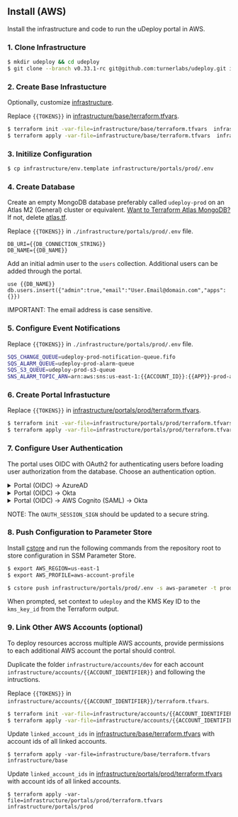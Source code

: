 
## Install (AWS) ##

Install the infrastructure and code to run the uDeploy portal in AWS.

### 1. Clone Infrastructure ###
```bash
$ mkdir udeploy && cd udeploy
$ git clone --branch v0.33.1-rc git@github.com:turnerlabs/udeploy.git infrastructure
```

### 2. Create Base Infrastucture ###

Optionally, customize [infrastructure](BASE.md).

Replace `{{TOKENS}}` in [infrastructure/base/terraform.tfvars](/infrastructure/base/terraform.tfvars).
```bash
$ terraform init -var-file=infrastructure/base/terraform.tfvars  infrastructure/base 
$ terraform apply -var-file=infrastructure/base/terraform.tfvars  infrastructure/base
```

### 3. Initilize Configuration ###

```bash
$ cp infrastructure/env.template infrastructure/portals/prod/.env
```

### 4. Create Database ###

Create an empty MongoDB database preferably called `udeploy-prod` on an Atlas M2 (General) cluster or equivalent. [Want to Terraform Atlas MongoDB?](ATLAS.md) If not, delete [atlas.tf](/infrastructure/portals/prod/atlas.tf).

Replace `{{TOKENS}}` in `./infrastructure/portals/prod/.env` file.
```
DB_URI={{DB_CONNECTION_STRING}}
DB_NAME={{DB_NAME}}
```

Add an initial admin user to the `users` collection. Additional users can be added through the portal.

```
use {{DB_NAME}}
db.users.insert({"admin":true,"email":"User.Email@domain.com","apps":{}})
```

IMPORTANT: The email address is case sensitive.

### 5. Configure Event Notifications ###

Replace `{{TOKENS}}` in `./infrastructure/portals/prod/.env` file.

```bash
SQS_CHANGE_QUEUE=udeploy-prod-notification-queue.fifo
SQS_ALARM_QUEUE=udeploy-prod-alarm-queue
SQS_S3_QUEUE=udeploy-prod-s3-queue
SNS_ALARM_TOPIC_ARN=arn:aws:sns:us-east-1:{{ACCOUNT_ID}}:{{APP}}-prod-alarms
```

### 6. Create Portal Infrastucture ####

Replace `{{TOKENS}}` in [infrastructure/portals/prod/terraform.tfvars](/infrastructure/portals/prod/terraform.tfvars).

```bash
$ terraform init -var-file=infrastructure/portals/prod/terraform.tfvars infrastructure/portals/prod
$ terraform apply -var-file=infrastructure/portals/prod/terraform.tfvars infrastructure/portals/prod
```

### 7. Configure User Authentication ###

The portal uses OIDC with OAuth2 for authenticating users before loading user authorization from the database. Choose an authentication option.

<details>
  <summary>Portal (OIDC) -> AzureAD</summary> 

1. Register the portal with [Azure](OAUTH_AZURE.md).

2. Replace the following configuration in `./infrastructure/portals/prod/.env`. 

Update the `{{TOKENS}}` using the values specified in the Azure app registration.

```bash
OAUTH_CLIENT_ID={{CLIENT_ID}} 
OAUTH_CLIENT_SECRET={{CLIENT_SECRET}}
OAUTH_AUTH_URL=https://login.microsoftonline.com/{{TENANT_ID}}/oauth2/v2.0/authorize
OAUTH_TOKEN_URL=https://login.microsoftonline.com/{{TENANT_ID}}/oauth2/v2.0/token
OAUTH_REDIRECT_URL=https://{{PORTAL_DOMAIN}}/oauth2/response
OAUTH_SIGN_OUT_URL=https://login.microsoftonline.com/{{TENANT_ID}}/oauth2/logout?client_id={{CLIENT_ID}}
OAUTH_SCOPES=openid,offline_access,email
```

</details>

<details>
  <summary>Portal (OIDC) -> Okta</summary> 

1. Register the portal with Okta using a **login_redirect_url** and **logout_redirect_url** values.

Example:

```bash
LOGIN_REDIRECT_URL=https://{{PORTAL_DOMAIN}}/oauth2/response
LOGOUT_REDIRECT_URL=https://{{PORTAL_DOMAIN}}
```

Okta app registration process depends on each individual implementation.

2. Replace the OAUTH configuration in `./infrastructure/portals/prod/.env`.

Update the `{{TOKENS}}` with the values from the registration.

```bash
OAUTH_REDIRECT_URL=https://{{PORTAL_DOMAIN}}/oauth2/response

OAUTH_CLIENT_ID={{OKTA_CLIENT_ID}} 
OAUTH_CLIENT_SECRET={{OKTA_CLIENT_SECRET}}

OAUTH_TOKEN_URL={{OKTA_TOKEN_URL}}
OAUTH_AUTH_URL={{OKTA_SIGNIN_URL}}
OAUTH_SIGN_OUT_URL={{OKTA_SIGNOUT_URL}}?client_id={{OKTA_CLIENT_ID}}

OAUTH_SCOPES=openid,email
```

</details>

<details>
  <summary>Portal (OIDC) -> AWS Cognito (SAML) -> Okta</summary>

1. Copy [cognito.tf](/infrastructure/modules/cognito/cognito.tf) and [cognito.auto.tfvars](/infrastructure/modules/cognito/cognito.auto.tfvars) into `./infrastructure/portals/prod`.

2. Update **signin_url_prefix** in `./infrastructure/portals/prod/cognito.auto.tfvars` only.

Must be a unique prefix across the AWS region. This will be used to prefix the application sign in url.

```
signin_url_prefix = "{{AWS_COGNITO_SIGNIN_URL_PREFIX}}"
```

3. Create initial AWS Cognito infrastructure.

```bash
$ terraform apply -var-file=infrastructure/portals/prod/cognito.auto.tfvars infrastructure/portals/prod -target=aws_cognito_user_pool.pool
$ terraform apply -var-file=infrastructure/portals/prod/cognito.auto.tfvars infrastructure/portals/prod -target=aws_cognito_user_pool_domain.domain
```

4. Register the portal with Okta using the **aws_cognito_return_url** and **aws_cognito_audience_restriction** values generated by the `$ terraform output` command.

Okta app registration process depends on each individual implementation.

5. Update `./infrastructure/portals/prod/cognito.auto.tfvars` with the configuration from the Okta registration and the portal domain.

```
metadata_url              = "{{OKTA_METADATA_URL}}"
sso_redirect_binding_uri  = "{{OKTA_SSO_REDIRECT_BINDING_URI}}"

callback_url         = "https://{{PORTAL_DOMAIN}}/oauth2/response"
logout_url           = "https://{{OKTA_DOMAIN}}/logout.aspx?AppID={{OKTA_APP_ID}}"
```

6. Create the final AWS Cognito infrastructure.

```bash
$ terraform apply -var-file=infrastructure/portals/prod/cognito.auto.tfvars infrastructure/portals/prod
```

7. Replace the OAUTH configuration in `./infrastructure/portals/prod/.env`.

Update the `{{TOKENS}}` with the values generated by the `$ terraform output` command.

```bash
OAUTH_REDIRECT_URL=https://{{PORTAL_DOMAIN}}/oauth2/response

OAUTH_CLIENT_ID={{AWS_COGNITO_CLIENT_ID}} 
OAUTH_CLIENT_SECRET={{AWS_COGNITO_CLIENT_SECRET}}

OAUTH_TOKEN_URL={{AWS_COGNITO_TOKEN_URL}}
OAUTH_AUTH_URL={{AWS_COGNITO_SIGNIN_URL}}
OAUTH_SIGN_OUT_URL={{AWS_COGNITO_SIGNOUT_URL}}

OAUTH_SCOPES=openid,email
```

</details>

NOTE: The `OAUTH_SESSION_SIGN` should be updated to a secure string.

### 8. Push Configuration to Parameter Store ### 

Install [cstore](https://github.com/turnerlabs/cstore) and run the following commands from the repository root to store configuration in SSM Parameter Store.

```bash
$ export AWS_REGION=us-east-1
$ export AWS_PROFILE=aws-account-profile
```

```bash
$ cstore push infrastructure/portals/prod/.env -s aws-parameter -t prod
```

When prompted, set context to `udeploy` and the KMS Key ID to the `kms_key_id` from the Terraform output.

 ### 9. Link Other AWS Accounts (optional) ### 

 To deploy resources accross multiple AWS accounts, provide permissions to each additional AWS account the portal should control. 

 Duplicate the folder `infrastructure/accounts/dev` for each account `infrastructure/accounts/{{ACCOUNT_IDENTIFIER}}` and following the intructions.

 Replace `{{TOKENS}}` in `infrastructure/accounts/{{ACCOUNT_IDENTIFIER}}/terraform.tfvars`.
```bash
$ terraform init -var-file=infrastructure/accounts/{{ACCOUNT_IDENTIFIER}}/terraform.tfvars  infrastructure/accounts/{{ACCOUNT_IDENTIFIER}} 
$ terraform apply -var-file=infrastructure/accounts/{{ACCOUNT_IDENTIFIER}}/terraform.tfvars  infrastructure/accounts/{{ACCOUNT_IDENTIFIER}}
```

Update `linked_account_ids` in [infrastructure/base/terraform.tfvars](/infrastructure/base/terraform.tfvars) with account ids of all linked accounts.

```
$ terraform apply -var-file=infrastructure/base/terraform.tfvars  infrastructure/base
```

Update `linked_account_ids` in [infrastructure/portals/prod/terraform.tfvars](/infrastructure/portals/prod/terraform.tfvars) with account ids of all linked accounts.

```
$ terraform apply -var-file=infrastructure/portals/prod/terraform.tfvars  infrastructure/portals/prod
```



